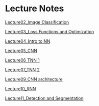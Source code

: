 Lecture Notes
======
[Lecture02_Image Classification](https://www.notion.so/bluecandle/CS231n-2017-lecture2-_-Image-Classification-de5b63768310463593c4172de4211641)

[Lecture03_Loss Functions and Optimization](https://www.notion.so/bluecandle/CS231n-2017-lecture3-_-Loss-functions-and-Optimization-a167e077f2ea4a8aaf59fd0a508013cf)

[Lecture04_Intro to NN](https://www.notion.so/bluecandle/CS231n-2017-lecture-4-_-Intro-to-NN-a811af74622f452c9d3c7fc546254256)

[Lecture05_CNN](https://www.notion.so/bluecandle/CS231n-2017-lecture5-_-CNN-9d52c2263f6c4ddcbabd41e73a7583f4)

[Lecture06_TNN 1](https://www.notion.so/bluecandle/CS231n-2017-lecture6-_-TNN-1-a91ea7e3cd754888b91b8cdb27d30fc5)

[Lecture07_TNN 2](https://www.notion.so/bluecandle/CS231n-2017-lecture7-_-TNN-2-d3f41315e5444b179a407389648e0eba)

[Lecture09_CNN architecture](https://www.notion.so/bluecandle/CS231n-2017-lecture9-_-CNN-Architecture-1e615e9e098942ce852493e1e400a96e)

[Lecture10_RNN](https://www.notion.so/bluecandle/CS231n-2017-lecture10-_-RNN-2a2dd09971224c63bceb6b5d5847ee16)

[Lecture11_Detection and Segmentation](https://www.notion.so/bluecandle/CS231n-2017-lecture11-_-Detection-and-Segmentation-932114dfcb6d46d68b38129f209e2bd8)
